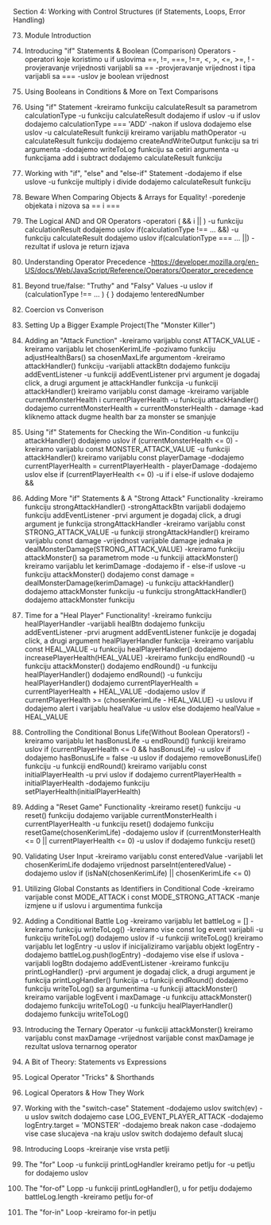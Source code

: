 Section 4: Working with Control Structures (if Statements, Loops, Error Handling)

73. Module Introduction


74. Introducing "if" Statements & Boolean (Comparison) Operators
-operatori koje koristimo u if uslovima ==, !=, ===, !==, <, >, <=, >=, !
-provjeravanje vrijednosti varijabli sa ==
-provjeravanje vrijednost i tipa varijabli sa ===
-uslov je boolean vrijednost


75. Using Booleans in Conditions & More on Text Comparisons


76. Using "if" Statement
-kreiramo funkciju calculateResult sa parametrom calculationType
-u funkciju calculateResult dodajemo if uslov
-u if uslov dodajemo calculationType === 'ADD'
-nakon if uslova dodajemo else uslov
-u calculateResult funkciji kreiramo varijablu mathOperator
-u calculateResult funkciju dodajemo createAndWriteOutput funkciju sa tri argumenta
-dodajemo writeToLog funkciju sa cetiri argumenta
-u funkcijama add i subtract dodajemo calculateResult funkciju


77. Working with "if", "else" and "else-if" Statement
-dodajemo if else uslove
-u funkcije multiply i divide dodajemo calculateResult funkciju


78. Beware When Comparing Objects & Arrays for Equality!
-poredenje objekata i nizova sa == i ===


79. The Logical AND and OR Operators
-operatori ( &&  i  || )
-u funkciju calculationResult dodajemo uslov if(calculationType !== ... &&)
-u funkciju calculateResult dodajemo uslov if(calculationType === ... ||)
-rezultat if uslova je return izjava 


80. Understanding Operator Precedence
-https://developer.mozilla.org/en-US/docs/Web/JavaScript/Reference/Operators/Operator_precedence


81. Beyond true/false: "Truthy" and "Falsy" Values
-u uslov if (calculationType !== ... ) { } dodajemo !enteredNumber


82. Coercion vs Converison


83. Setting Up a Bigger Example Project(The "Monster Killer")


84. Adding an "Attack Function"
-kreiramo varijablu const ATTACK_VALUE
-kreiramo varijablu let chosenKerimLife 
-pozivamo funkciju adjustHealthBars() sa chosenMaxLife argumentom
-kreiramo attackHandler() funkciju
-varijabli attackBtn dodajemo funkciju addEventListener
-u funkciji addEventListener prvi argument je dogadaj click, a drugi argument je attackHandler funkcija
-u funkciji attackHandler() kreiramo varijablu const damage
-kreiramo varijable currentMonsterHealth i currentPlayerHealth
-u funkciju attackHandler() dodajemo currentMonsterHealth = currentMonsterHealth - damage
-kad kliknemo attack dugme health bar za monster se smanjuje


85. Using "if" Statements for Checking the Win-Condition
-u funkciju attackHandler() dodajemo uslov if (currentMonsterHealth <= 0)
-kreiramo varijablu const MONSTER_ATTACK_VALUE
-u funkciji attackHandler() kreiramo varijablu const playerDamage
-dodajemo currentPlayerHealth = currentPlayerHealth - playerDamage
-dodajemo uslov else if (currentPlayerHealth <= 0)
-u if i else-if uslove dodajemo &&


86. Adding More "if" Statements & A "Strong Attack" Functionality
-kreiramo funkciju strongAttackHandler()
-strongAttackBtn varijabli dodajemo funkciju addEventListener
-prvi argument je dogadaj click, a drugi argument je funkcija strongAttackHandler
-kreiramo varijablu const STRONG_ATTACK_VALUE
-u funkciji strongAttackHandler() kreiramo varijablu const damage 
-vrijednost varijable damage jednaka je dealMonsterDamage(STRONG_ATTACK_VALUE)
-kreiramo funkciju attackMonster() sa parametrom mode
-u funkciji attackMonster() kreiramo varijablu let kerimDamage
-dodajemo if - else-if uslove
-u funkciju attackMonster() dodajemo const damage = dealMonsterDamage(kerimDamage)
-u funkciju attackHandler() dodajemo attackMonster funkciju
-u funkciju strongAttackHandler() dodajemo attackMonster funkciju


87. Time for a "Heal Player" Functionality!
-kreiramo funkciju healPlayerHandler
-varijabli healBtn dodajemo funkciju addEventListener 
-prvi arugment addEventListener funkcije je dogadaj click, a drugi argument healPlayerHandler funkcija
-kreiramo varijablu const HEAL_VALUE
-u funkciju healPlayerHandler() dodajemo increasePlayerHealth(HEAL_VALUE)
-kreiramo funkciju endRound()
-u funkciju attackMonster() dodajemo endRound()
-u funkciju healPlayerHandler() dodajemo endRound()
-u funkciju healPlayerHandler() dodajemo currentPlayerHealth = currentPlayerHealth + HEAL_VALUE
-dodajemo uslov if currentPlayerHealth >= (chosenKerimLife - HEAL_VALUE)
-u uslovu if dodajemo alert i varijablu healValue
-u uslov else dodajemo healValue = HEAL_VALUE


88. Controlling the Conditional Bonus Life(Without Boolean Operators!)
-kreiramo varijablu let hasBonusLife
-u endRound() funkciji kreiramo uslov if (currentPlayerHealth <= 0 && hasBonusLife)
-u uslov if dodajemo hasBonusLife = false
-u uslov if dodajemo removeBonusLife() funkciju
-u funkciji endRound() kreiramo varijablu const initialPlayerHealth
-u prvi uslov if dodajemo currentPlayerHealth = initialPlayerHealth
-dodajemo funkciju setPlayerHealth(initialPlayerHealth)


89. Adding a "Reset Game" Functionality
-kreiramo reset() funkciju
-u reset() funkciju dodajemo varijable currentMonsterHealth i currentPlayerHealth
-u funkciju reset() dodajemo funkciju resetGame(chosenKerimLife)
-dodajemo uslov if (currentMonsterHealth <= 0 || currentPlayerHealth <= 0)
-u uslov if dodajemo funkciju reset()


90. Validating User Input
-kreiramo varijablu const enteredValue
-varijabli let chosenKerimLife dodajemo vrijednost parseInt(enteredValue)
-dodajemo uslov if (isNaN(chosenKerimLife) || chosenKerimLife <= 0)


91. Utilizing Global Constants as Identifiers in Conditional Code
-kreiramo varijable const MODE_ATTACK i const MODE_STRONG_ATTACK
-manje izmjene u if uslovu i argumentima funkcija


92. Adding a Conditional Battle Log
-kreiramo varijablu let battleLog = []
-kreiramo funkciju writeToLog()
-kreiramo vise const log event varijabli
-u funkciju writeToLog() dodajemo uslov if
-u funkciji writeToLog() kreiramo varijablu let logEntry
-u uslov if inicijaliziramo varijablu objekt logEntry
-dodajemo battleLog.push(logEntry)
-dodajemo vise else if uslova
-varijabli logBtn dodajemo addEventListener 
-kreiramo funkciju printLogHandler()
-prvi argument je dogadaj click, a drugi argument je funkcija printLogHandler() funkcija
-u funkciji endRound() dodajemo funkciju writeToLog() sa argumentima
-u funkciji attackMonster() kreiramo varijable logEvent i maxDamage
-u funkciju attackMonster() dodajemo funkciju writeToLog()
-u funkciju healPlayerHandler() dodajemo funkciju writeToLog()


93. Introducing the Ternary Operator
-u funkciji attackMonster() kreiramo varijablu const maxDamage
-vrijednost varijable const maxDamage je rezultat uslova ternarnog operator


94. A Bit of Theory: Statements vs Expressions


95. Logical Operator "Tricks" & Shorthands


96. Logical Operators & How They Work


97. Working with the "switch-case" Statement
-dodajemo uslov switch(ev)
-u uslov switch dodajemo case LOG_EVENT_PLAYER_ATTACK
-dodajemo logEntry.target = 'MONSTER'
-dodajemo break nakon case
-dodajemo vise case slucajeva
-na kraju uslov switch dodajemo default slucaj


98. Introducing Loops
-kreiranje vise vrsta petlji


99. The "for" Loop
-u funkciji printLogHandler kreiramo petlju for
-u petlju for dodajemo uslov


100. The "for-of" Lopp
-u funkciji printLogHandler(), u for petlju dodajemo battleLog.length
-kreiramo petlju for-of


101. The "for-in" Loop
-kreiramo for-in petlju
